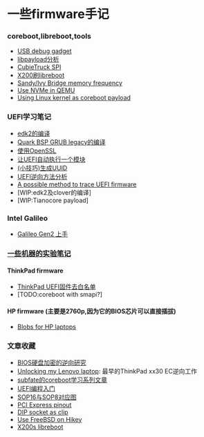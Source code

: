 # 一些firmware手记

### coreboot,libreboot,tools
* [USB debug gadget](coreboot/usb-debug-gadget.md)
* [libpayload分析](coreboot/libpayload/00-index.md)
* [CubieTruck SPI](coreboot/cubietruck-spi.md)
* [X200刷libreboot](coreboot/x200-libreboot.md)
* [Sandy/Ivy Bridge memory frequency](coreboot/snb_mem_min_tck.md)
* [Use NVMe in QEMU](coreboot/NVMe_in_QEMU.rst)
* [Using Linux kernel as coreboot payload](coreboot/linux_payload.rst)

### UEFI学习笔记
* [edk2的编译](uefi/building-edk2.md)
* [Quark BSP GRUB legacy的编译](uefi/quark-grub-legacy.md)
* [使用OpenSSL](uefi/using-openssl.md)
* [让UEFI自动执行一个模块](uefi/uefi-driver.md)
* [(小技巧)生成UUID](uefi/genuuid.md)
* [UEFI逆向方法分析](uefi/reverse-uefi.md)
* [A possible method to trace UEFI firmware](uefi/tracing-efi.md)
* [WIP:edk2及clover的编译]
* [WIP:Tianocore payload]

### Intel Galileo
* [Galileo Gen2 上手](galileo-gen2.md)

### [一些机器的实验笔记](machines/README.md)

#### ThinkPad firmware
* [ThinkPad UEFI固件去白名单](tp-uefi-whitelist-removal.md)
* [TODO:coreboot with smapi?]

#### HP firmware (主要是2760p,因为它的BIOS芯片可以直接插拔)
* [Blobs for HP laptops](blobs_for_hp_laptops.rst)

### 文章收藏
* [BIOS硬盘加密的逆向研究](https://jbeekman.nl/blog/2015/03/reverse-engineering-uefi-firmware/)
* [Unlocking my Lenovo laptop](http://zmatt.net/unlocking-my-lenovo-laptop-part-1/): 最早的ThinkPad xx30 EC逆向工作
* [subfate的coreboot学习系列文章](http://blog.csdn.net/subfate/article/category/6095826)
* [UEFI编程入门](http://x86asm.net/articles/uefi-programming-first-steps/)
* [SOP16与SOP8对应图](http://www.biosrepair.com/bios/TSSOP16.htm)
* [PCI Express pinout](http://www.allpinouts.org/index.php/PCI_Express_Card_and_PCI_Express_Mini_Card)
* [DIP socket as clip](https://www.flashrom.org/File:DIP_socket_as_SOIC_clip.jpg)
* [Use FreeBSD on Hikey](https://wiki.freebsd.org/arm64/HiKey)
* [X200s libreboot](https://blissjoe.com/2015/12/libreboot-x200s/)
